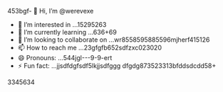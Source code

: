 453bgf- 👋 Hi, I’m @werevexe
- 👀 I’m interested in ...15295263
- 🌱 I’m currently learning ...636+69
- 💞️ I’m looking to collaborate on ...wr8558595885596mjherf415126
- 📫 How to reach me ...23gfgfb652sdfzxc023020
- 😄 Pronouns: ...544jgl---9-9-ert
- ⚡ Fun fact: ...jjsdfdgfsdf5lkjjsdfggg
dfgdg873523313bfddsdcdd58+
<!---9
werevexe/werevexe is a ✨ special ✨ repository because its `README.md` (this file) appears on your GistHub pfdrdrfrofile.1234562tyh
You can click the Preview link to take a look at your changes.26633
--->3345634
